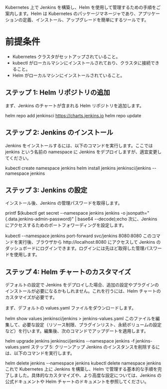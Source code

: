 Kubernetes 上で Jenkins を構築し、Helm を使用して管理するための手順をご案内します。Helm は Kubernetes のパッケージマネージャであり、アプリケーションの定義、インストール、アップグレードを簡単にするツールです。

# 前提条件
* Kubernetes クラスタがセットアップされていること。
* kubectl がローカルマシンにインストールされており、クラスタに接続できること。
* Helm がローカルマシンにインストールされていること。
## ステップ 1: Helm リポジトリの追加
まず、Jenkins のチャートが含まれる Helm リポジトリを追加します。


helm repo add jenkinsci https://charts.jenkins.io
helm repo update
## ステップ 2: Jenkins のインストール
Jenkins をインストールするには、以下のコマンドを実行します。ここでは jenkins という名前の namespace に Jenkins をデプロイしますが、適宜変更してください。


kubectl create namespace jenkins
helm install jenkins jenkinsci/jenkins --namespace jenkins
## ステップ 3: Jenkins の設定
インストール後、Jenkins の管理パスワードを取得します。


printf $(kubectl get secret --namespace jenkins jenkins -o jsonpath="{.data.jenkins-admin-password}" | base64 --decode);echo
次に、Jenkins にアクセスするためのポートフォワーディングを設定します。


kubectl --namespace jenkins port-forward svc/jenkins 8080:8080
このコマンドを実行後、ブラウザから http://localhost:8080 にアクセスして Jenkins のダッシュボードにログインできます。ログインには先ほど取得した管理パスワードを使用します。

## ステップ 4: Helm チャートのカスタマイズ
デフォルトの設定で Jenkins をデプロイした場合、追加の設定やプラグインのインストールが必要になるかもしれません。これを行うには、Helm チャートのカスタマイズが必要です。

まず、デフォルトの values.yaml ファイルをダウンロードします。


helm show values jenkinsci/jenkins > jenkins-values.yaml
このファイルを編集して、必要な設定（リソース制限、プラグインリスト、永続ボリュームの設定など）を行います。編集後、次のコマンドでアップデートを適用します。


helm upgrade jenkins jenkinsci/jenkins --namespace jenkins -f jenkins-values.yaml
ステップ 5: クリーンアップ
Jenkins のインスタンスを削除するには、以下のコマンドを実行します。


helm delete jenkins --namespace jenkins
kubectl delete namespace jenkins
これで Kubernetes 上に Jenkins を構築し、Helm で管理する基本的な手順を完了しました。具体的なカスタマイズや、より高度な設定については、Jenkins の公式ドキュメントや Helm チャートのドキュメントを参照してください。